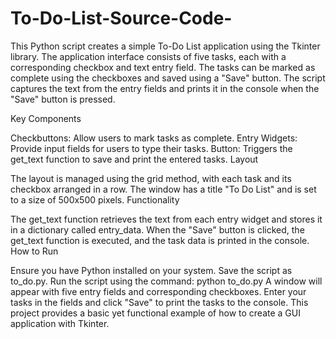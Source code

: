 # To-Do-List-Source-Code-
This Python script creates a simple To-Do List application using the Tkinter library. The application interface consists of five tasks, each with a corresponding checkbox and text entry field. The tasks can be marked as complete using the checkboxes and saved using a "Save" button. The script captures the text from the entry fields and prints it in the console when the "Save" button is pressed.

Key Components

Checkbuttons: Allow users to mark tasks as complete.
Entry Widgets: Provide input fields for users to type their tasks.
Button: Triggers the get_text function to save and print the entered tasks.
Layout

The layout is managed using the grid method, with each task and its checkbox arranged in a row.
The window has a title "To Do List" and is set to a size of 500x500 pixels.
Functionality

The get_text function retrieves the text from each entry widget and stores it in a dictionary called entry_data.
When the "Save" button is clicked, the get_text function is executed, and the task data is printed in the console.
How to Run

Ensure you have Python installed on your system.
Save the script as to_do.py.
Run the script using the command:
python to_do.py
A window will appear with five entry fields and corresponding checkboxes.
Enter your tasks in the fields and click "Save" to print the tasks to the console.
This project provides a basic yet functional example of how to create a GUI application with Tkinter.
